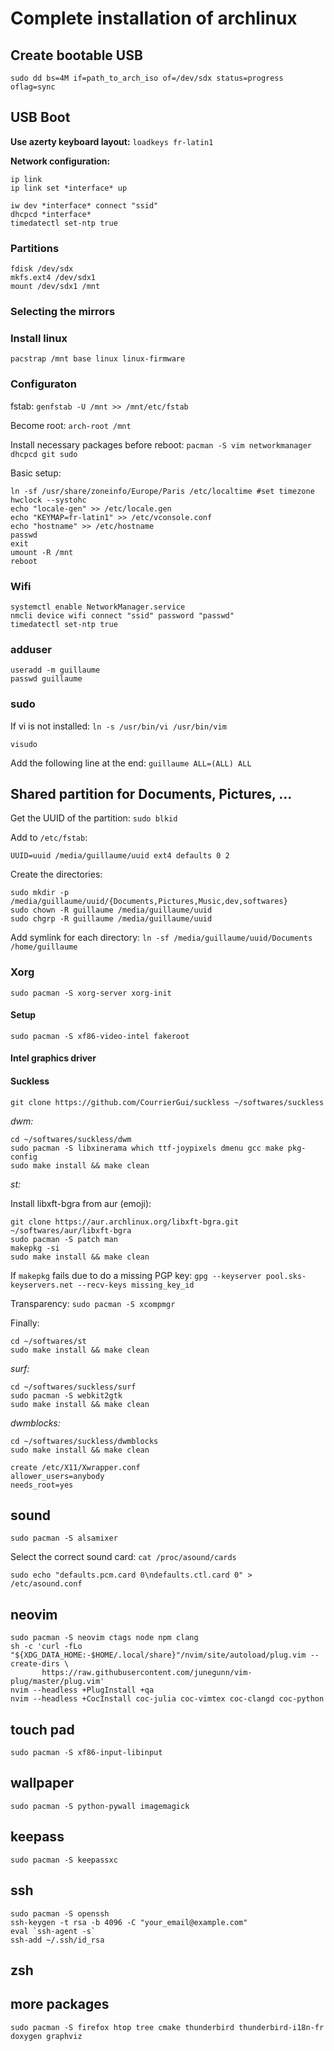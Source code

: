 # Complete installation of archlinux

## Create bootable USB

`sudo dd bs=4M if=path_to_arch_iso of=/dev/sdx status=progress oflag=sync`

## USB Boot

**Use azerty keyboard layout:** `loadkeys fr-latin1`

**Network configuration:**
```
ip link
ip link set *interface* up
```

```
iw dev *interface* connect "ssid"
dhcpcd *interface*
timedatectl set-ntp true
```

### Partitions

```
fdisk /dev/sdx
mkfs.ext4 /dev/sdx1
mount /dev/sdx1 /mnt
```

### Selecting the mirrors

### Install linux

```
pacstrap /mnt base linux linux-firmware
```

### Configuraton

fstab: `genfstab -U /mnt >> /mnt/etc/fstab`

Become root: `arch-root /mnt`

Install necessary packages before reboot: `pacman -S vim networkmanager dhcpcd git sudo`

Basic setup:

```
ln -sf /usr/share/zoneinfo/Europe/Paris /etc/localtime #set timezone
hwclock --systohc
echo "locale-gen" >> /etc/locale.gen
echo "KEYMAP=fr-latin1" >> /etc/vconsole.conf
echo "hostname" >> /etc/hostname
passwd
exit
umount -R /mnt
reboot
```

### Wifi

```
systemctl enable NetworkManager.service
nmcli device wifi connect "ssid" password "passwd"
timedatectl set-ntp true
```

### adduser
```
useradd -m guillaume
passwd guillaume
```

### sudo
If vi is not installed: `ln -s /usr/bin/vi /usr/bin/vim`

```
visudo
```
Add the following line at the end: `guillaume ALL=(ALL) ALL`

## Shared partition for Documents, Pictures, ...

Get the UUID of the partition: `sudo blkid`

Add to `/etc/fstab`: 

```
UUID=uuid /media/guillaume/uuid ext4 defaults 0 2
```

Create the directories:
```
sudo mkdir -p /media/guillaume/uuid/{Documents,Pictures,Music,dev,softwares}
sudo chown -R guillaume /media/guillaume/uuid
sudo chgrp -R guillaume /media/guillaume/uuid
```

Add symlink for each directory:
`ln -sf /media/guillaume/uuid/Documents /home/guillaume`

### Xorg
```
sudo pacman -S xorg-server xorg-init
```

#### Setup
```
sudo pacman -S xf86-video-intel fakeroot
```

#### Intel graphics driver

#### Suckless
`git clone https://github.com/CourrierGui/suckless ~/softwares/suckless`

*dwm:*
```
cd ~/softwares/suckless/dwm
sudo pacman -S libxinerama which ttf-joypixels dmenu gcc make pkg-config
sudo make install && make clean
```

*st:*

Install libxft-bgra from aur (emoji):
```
git clone https://aur.archlinux.org/libxft-bgra.git ~/softwares/aur/libxft-bgra
sudo pacman -S patch man
makepkg -si
sudo make install && make clean
```

If `makepkg` fails due to do a missing PGP key:
`gpg --keyserver pool.sks-keyservers.net --recv-keys missing_key_id`

Transparency: `sudo pacman -S xcompmgr`

Finally:
```
cd ~/softwares/st
sudo make install && make clean
```

*surf:*
```
cd ~/softwares/suckless/surf
sudo pacman -S webkit2gtk
sudo make install && make clean
```

*dwmblocks:*
```
cd ~/softwares/suckless/dwmblocks
sudo make install && make clean
```

```
create /etc/X11/Xwrapper.conf
allower_users=anybody
needs_root=yes
```

## sound
```
sudo pacman -S alsamixer
```

Select the correct sound card: `cat /proc/asound/cards`

`sudo echo "defaults.pcm.card 0\ndefaults.ctl.card 0" > /etc/asound.conf`


## neovim
```
sudo pacman -S neovim ctags node npm clang
sh -c 'curl -fLo "${XDG_DATA_HOME:-$HOME/.local/share}"/nvim/site/autoload/plug.vim --create-dirs \
       https://raw.githubusercontent.com/junegunn/vim-plug/master/plug.vim'
nvim --headless +PlugInstall +qa
nvim --headless +CocInstall coc-julia coc-vimtex coc-clangd coc-python
```

## touch pad
```
sudo pacman -S xf86-input-libinput
```

## wallpaper
```
sudo pacman -S python-pywall imagemagick
```

## keepass
```
sudo pacman -S keepassxc
```

## ssh
```
sudo pacman -S openssh
ssh-keygen -t rsa -b 4096 -C "your_email@example.com"
eval `ssh-agent -s`
ssh-add ~/.ssh/id_rsa
```

## zsh

## more packages
```
sudo pacman -S firefox htop tree cmake thunderbird thunderbird-i18n-fr doxygen graphviz
```
